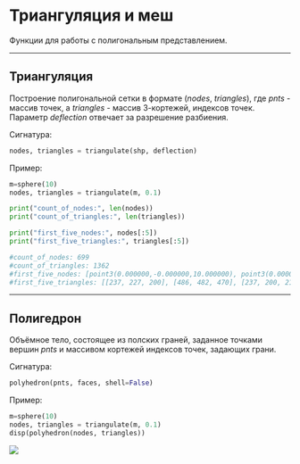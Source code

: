 # Триангуляция и меш

Функции для работы с полигональным представлением.

---
## Триангуляция
Построение полигональной сетки в формате (_nodes_, _triangles_), где _pnts_ - массив точек, а _triangles_ - массив 3-кортежей, индексов точек.
Параметр _deflection_ отвечает за разрешение разбиения. 

Сигнатура:
```python
nodes, triangles = triangulate(shp, deflection)
```

Пример:
```python
m=sphere(10)
nodes, triangles = triangulate(m, 0.1)

print("count_of_nodes:", len(nodes))
print("count_of_triangles:", len(triangles))

print("first_five_nodes:", nodes[:5])
print("first_five_triangles:", triangles[:5])

#count_of_nodes: 699
#count_of_triangles: 1362
#first_five_nodes: [point3(0.000000,-0.000000,10.000000), point3(0.000000,-0.000000,10.000000), point3(0.000000,-0.000000,-10.000000), point3(1.950903,-0.000000,-9.807853), point3(3.826834,-0.000000,-9.238795)]
#first_five_triangles: [[237, 227, 200], [486, 482, 470], [237, 200, 211], [487, 472, 477], [238, 201, 212]]
```

--- 
## Полигедрон
Объёмное тело, состоящее из полских граней, заданное точками вершин _pnts_ и массивом кортежей индексов точек, задающих грани.

Сигнатура:
```python
polyhedron(pnts, faces, shell=False)
```

Пример:
```python
m=sphere(10)
nodes, triangles = triangulate(m, 0.1)
disp(polyhedron(nodes, triangles))
```
![](../images/generic/polyhedron0.png)

